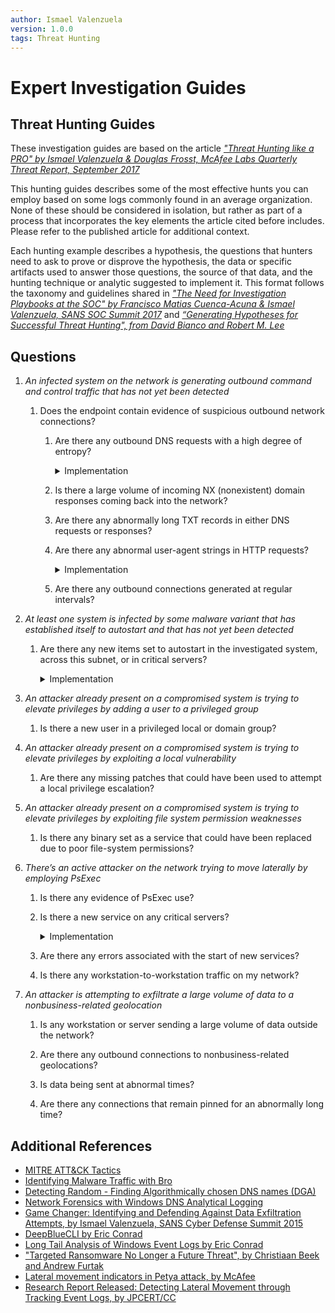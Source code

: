 ```yaml
---
author: Ismael Valenzuela
version: 1.0.0
tags: Threat Hunting
---
```


# Expert Investigation Guides

## Threat Hunting Guides

These investigation guides are based on the article *["Threat Hunting like a PRO" by Ismael Valenzuela & Douglas Frosst, McAfee Labs Quarterly Threat Report, September 2017](https://www.mcafee.com/us/resources/reports/rp-quarterly-threats-sept-2017.pdf)*

This hunting guides describes some of the most effective hunts you can employ based on some logs commonly found in an average organization. None of these should be considered in isolation, but rather as part of a process that incorporates the key elements the article cited before includes. Please refer to the published article for additional context.

Each hunting example describes a hypothesis, the questions that hunters need to ask to prove or disprove the hypothesis, the data or specific artifacts used to answer those questions, the source of that data, and the hunting technique or analytic suggested to implement it. This format follows the taxonomy and guidelines shared in *["The Need for Investigation Playbooks at the SOC" by Francisco Matias Cuenca-Acuna & Ismael Valenzuela, SANS SOC Summit 2017](https://content.sans.org/sites/default/files/2021-03/The%20Need%20for%20Investigation%20Playbooks%20in%20the%20SOC.pdf)* and *[“Generating Hypotheses for Successful Threat Hunting", from David Bianco and Robert M. Lee](https://www.sans.org/reading-room/whitepapers/threats/generating-hypotheses-successful-threat-hunting-37172)*

## Questions

1.  *An infected system on the network is generating outbound command and control traffic that has not yet been detected* 

    1.  Does the endpoint contain evidence of suspicious outbound network connections?

        1.  Are there any outbound DNS requests with a high degree of entropy?

            <details>
            <summary>Implementation</summary>

            *   Collect dns requests from DNS server or NSM logs.
            *   Run them against "freq.py" to determine degree of entropy.

            </details>

        2.  Is there a large volume of incoming NX (nonexistent) domain responses coming back into the network?

        3.  Are there any abnormally long TXT records in either DNS requests or responses?

        4.  Are there any abnormal user-agent strings in HTTP requests?

            <details>
            <summary>Implementation</summary>

            *   Collect user agents from HTTP requests from the proxy or NSM logs.
            *   Sort from most common to least common.
            *   Inspect the outliers (the least frequent).

            </details>

        5.  Are there any outbound connections generated at regular intervals?

2.  *At least one system is infected by some malware variant that has established itself to autostart and that has not yet been detected*  

    1.  Are there any new items set to autostart in the investigated system, across this subnet, or in critical servers?

        <details>
        <summary>Implementation</summary>

        *   Collect entries daily from a subset of systems.
        *   Employ least-frequent analysis to sort from most common to least common. 
        *   Inspect the least common ones and look for evidence of:
            *   Random strings in binary names.
            *   Binaries set to autostart from temp locations such as %USER%\\APPDATA\\Local\\temp, the recycle bin, or any other unusual locations. 
            *   Unsigned binaries
            *   Abnormally short or long filenames.
            *   Other rare executable filenames or directories. 

        </details>

3.  *An attacker already present on a compromised system is trying to elevate privileges by adding a user to a privileged group*  

    1.  Is there a new user in a privileged local or domain group? 

4.  *An attacker already present on a compromised system is trying to elevate privileges by exploiting a local vulnerability*  

    1.  Are there any missing patches that could have been used to attempt a local privilege escalation? 

5.  *An attacker already present on a compromised system is trying to elevate privileges by exploiting file system permission weaknesses*  

    1.  Is there any binary set as a service that could have been replaced due to poor file-system permissions?

6.  *There’s an active attacker on the network trying to move laterally by employing PsExec*  

    1.  Is there any evidence of PsExec use? 

    2.  Is there a new service on any critical servers? 

        <details>
        <summary>Implementation</summary>

        *   Get-WinEvent -FilterHashtable @{logname='system'; id=7045} 

        </details>

    3.  Are there any errors associated with the start of new services? 

    4.  Is there any workstation-to-workstation traffic on my network?

7.  *An attacker is attempting to exfiltrate a large volume of data to a nonbusiness-related geolocation* 

    1.  Is any workstation or server sending a large volume of data outside the network? 

    2.  Are there any outbound connections to nonbusiness-related geolocations? 

    3.  Is data being sent at abnormal times? 

    4.  Are there any connections that remain pinned for an abnormally long time?

## Additional References

*   [MITRE ATT&CK Tactics](https://attack.mitre.org/wiki/) 
*   [Identifying Malware Traffic with Bro](http://blog.opensecurityresearch.com/2014/03/identifying-malware-traffic-with-bro.html)
*   [Detecting Random - Finding Algorithmically chosen DNS names (DGA)](https://isc.sans.edu/forums/diary/Detecting+Random+Finding+Algorithmically+chosen+DNS+names+DGA/19893/)
*   [Network Forensics with Windows DNS Analytical Logging](https://blogs.technet.microsoft.com/teamdhcp/2015/11/23/network-forensics-with-windows-dns-analytical-logging/)
*   [Game Changer: Identifying and Defending Against Data Exfiltration Attempts, by Ismael Valenzuela, SANS Cyber Defense Summit 2015](https://www.sans.org/summit-archives/file/summit-archive-1493840468.pdf) 
*   [DeepBlueCLI by Eric Conrad](https://github.com/sans-blue-team/DeepBlueCLI)
*   [Long Tail Analysis of Windows Event Logs by Eric Conrad](http://www.ericconrad.com/2015/01/long-tail-analysis-with-eric-conrad.html)
*   ["Targeted Ransomware No Longer a Future Threat", by Christiaan Beek and Andrew Furtak](https://www.mcafee.com/us/resources/reports/rp-targeted-ransomware.pdf)
*   [Lateral movement indicators in Petya attack, by McAfee](https://kc.mcafee.com/corporate/index?page=content&id=KB89540)
*   [Research Report Released: Detecting Lateral Movement through Tracking Event Logs, by JPCERT/CC](http://blog.jpcert.or.jp/2017/06/1-ae0d.html)
